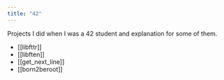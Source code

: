 ```yaml
---
title: "42"
---
```

Projects I did when I was a 42 student and explanation for some of them.

- [[libfttr]]
- [[libften]]
- [[get_next_line]]
- [[born2beroot]]